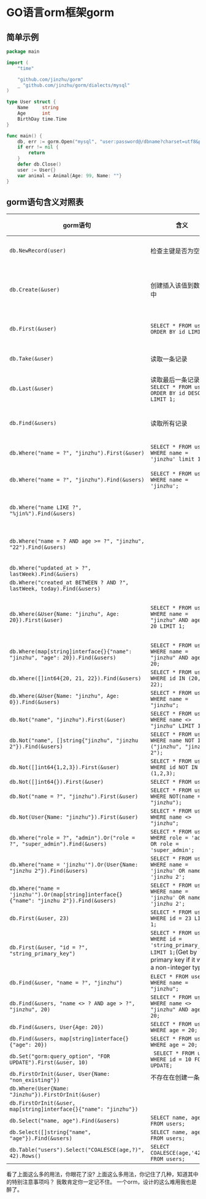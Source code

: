 # GO语言orm框架gorm

## 简单示例

```go
package main

import (
	"time"

	"github.com/jinzhu/gorm"
	_ "github.com/jinzhu/gorm/dialects/mysql"
)

type User struct {
	Name     string
	Age      int
	BirthDay time.Time
}

func main() {
	db, err := gorm.Open("mysql", "user:password@/dbname?charset=utf8&parseTime=True&loc=Local")
	if err != nil {
		return
	}
	defer db.Close()
    user := User{}
    var animal = Animal{Age: 99, Name: ""}
}
```

## gorm语句含义对照表

| gorm语句                                                                                    | 含义                                                                                                               | 备注                  | 吐槽    |                                                                        |     |
|-------------------------------------------------------------------------------------------|------------------------------------------------------------------------------------------------------------------|---------------------|-------|------------------------------------------------------------------------|-----|
| `db.NewRecord(user)`                                                                      | 检查主键是否为空                                                                                                         | 这函数名跟作用完全对不上        |       |                                                                        |     |
| `db.Create(&user)`                                                                        | 创建插入该值到数据库中                                                                                                      | 但是 如果有0值字段，则不能把0值写入 |       |                                                                        |     |
| `db.First(&user)`                                                                         | `SELECT * FROM users ORDER BY id LIMIT 1;`                                                                       | 函数名称不能明确表达意思        |       |                                                                        |     |
| `db.Take(&user)`                                                                          | 读取一条记录                                                                                                           | 你知道读取那一条吗？          |       |                                                                        |     |
| `db.Last(&user)`                                                                          | 读取最后一条记录 `SELECT * FROM users ORDER BY id DESC LIMIT 1;`                                                         |                     |       |                                                                        |     |
| `db.Find(&users)`                                                                         | 读取所有记录                                                                                                           | 不是find吗，总给点条件来查找吧   |       |                                                                        |     |
| `db.Where("name = ?", "jinzhu").First(&user)`                                             | `SELECT * FROM users WHERE name = 'jinzhu' limit 1;`                                                             |                     |       |                                                                        |     |
| `db.Where("name = ?", "jinzhu").Find(&users)`                                             | `SELECT * FROM users WHERE name = 'jinzhu';`                                                                     | 获取所有匹配的记录           |       | `db.Where("name in (?)", []string{"jinzhu", "jinzhu 2"}).Find(&users)` |     |
| `db.Where("name LIKE ?", "%jin%").Find(&users)`                                           |                                                                                                                  | 能加limit,offset 吗    |       |                                                                        |     |
| `db.Where("name = ? AND age >= ?", "jinzhu", "22").Find(&users)`                          |                                                                                                                  | 能用外面的and来设置多个条件吗    |       |                                                                        |     |
| `db.Where("updated_at > ?", lastWeek).Find(&users)`                                       |                                                                                                                  |                     |       |                                                                        |     |
| `db.Where("created_at BETWEEN ? AND ?", lastWeek, today).Find(&users)`                    |                                                                                                                  |                     |       |                                                                        |     |
| `db.Where(&User{Name: "jinzhu", Age: 20}).First(&user)`                                   | `SELECT * FROM users WHERE name = "jinzhu" AND age = 20 LIMIT 1;`                                                | 如果age是0，则不能构成查询条件   | 太奇葩了吧 |                                                                        |     |
| `db.Where(map[string]interface{}{"name": "jinzhu", "age": 20}).Find(&users)`              | `SELECT * FROM users WHERE name = "jinzhu" AND age = 20; `                                                       |                     |       |                                                                        |     |
| `db.Where([]int64{20, 21, 22}).Find(&users)`                                              | `SELECT * FROM users WHERE id IN (20, 21, 22);`                                                                  |                     |       |                                                                        |     |
| `db.Where(&User{Name: "jinzhu", Age: 0}).Find(&users)`                                    | `SELECT * FROM users WHERE name = "jinzhu";`                                                                     |                     |       |                                                                        |     |
| `db.Not("name", "jinzhu").First(&user)`                                                   | `SELECT * FROM users WHERE name <> "jinzhu" LIMIT 1;`                                                            |                     |       |                                                                        |     |
| `db.Not("name", []string{"jinzhu", "jinzhu 2"}).Find(&users)`                             | `SELECT * FROM users WHERE name NOT IN ("jinzhu", "jinzhu 2");`                                                  |                     |       |                                                                        |     |
| `db.Not([]int64{1,2,3}).First(&user)`                                                     | `SELECT * FROM users WHERE id NOT IN (1,2,3);`                                                                   |                     |       |                                                                        |     |
| `db.Not([]int64{}).First(&user)`                                                          | `SELECT * FROM users;`                                                                                           |                     |       |                                                                        |     |
| `db.Not("name = ?", "jinzhu").First(&user)`                                               | `SELECT * FROM users WHERE NOT(name = "jinzhu");`                                                                |                     |       |                                                                        |     |
| `db.Not(User{Name: "jinzhu"}).First(&user)`                                               | `SELECT * FROM users WHERE name <> "jinzhu";`                                                                    |                     |       |                                                                        |     |
| `db.Where("role = ?", "admin").Or("role = ?", "super_admin").Find(&users)`                | `SELECT * FROM users WHERE role = 'admin' OR role = 'super_admin';`                                              |                     |       |                                                                        |     |
| `db.Where("name = 'jinzhu'").Or(User{Name: "jinzhu 2"}).Find(&users)`                     | `SELECT * FROM users WHERE name = 'jinzhu' OR name = 'jinzhu 2';`                                                |                     |       |                                                                        |     |
| `db.Where("name = 'jinzhu'").Or(map[string]interface{}{"name": "jinzhu 2"}).Find(&users)` | `SELECT * FROM users WHERE name = 'jinzhu' OR name = 'jinzhu 2';`                                                |                     |       |                                                                        |     |
| `db.First(&user, 23)`                                                                     | `SELECT * FROM users WHERE id = 23 LIMIT 1;`                                                                     |                     |       |                                                                        |     |
| `db.First(&user, "id = ?", "string_primary_key")`                                         | `SELECT * FROM users WHERE id = 'string_primary_key' LIMIT 1;`(Get by primary key if it were a non-integer type) |                     |       |                                                                        |     |
| `db.Find(&user, "name = ?", "jinzhu")`                                                    | `ELECT * FROM users WHERE name = "jinzhu";`                                                                      |                     |       |                                                                        |     |
| `db.Find(&users, "name <> ? AND age > ?", "jinzhu", 20)`                                  | `SELECT * FROM users WHERE name <> "jinzhu" AND age > 20;`                                                       |                     |       |                                                                        |     |
| `db.Find(&users, User{Age: 20})`                                                          | `SELECT * FROM users WHERE age = 20;`                                                                            |                     |       |                                                                        |     |
| `db.Find(&users, map[string]interface{}{"age": 20})`                                      | `SELECT * FROM users WHERE age = 20;`                                                                            |                     |       |                                                                        |     |
| `db.Set("gorm:query_option", "FOR UPDATE").First(&user, 10)`                              | ` SELECT * FROM users WHERE id = 10 FOR UPDATE;`                                                                 |                     |       |                                                                        |     |
| `db.FirstOrInit(&user, User{Name: "non_existing"})`                                       | 不存在在创建一条                                                                                                         |                     |       |                                                                        |     |
| `db.Where(User{Name: "Jinzhu"}).FirstOrInit(&user)`                                       |                                                                                                                  |                     |       |                                                                        |     |
| `db.FirstOrInit(&user, map[string]interface{}{"name": "jinzhu"})`                         |                                                                                                                  |                     |       |                                                                        |     |
| `db.Select("name, age").Find(&users)`                                                     | `SELECT name, age FROM users;`                                                                                   |                     |       |                                                                        |     |
| `db.Select([]string{"name", "age"}).Find(&users)`                                         | `SELECT name, age FROM users;`                                                                                   |                     |       |                                                                        |     |
| `db.Table("users").Select("COALESCE(age,?)", 42).Rows()`                                  | `SELECT COALESCE(age,'42') FROM users;`                                                                          |                     |       |                                                                        |     |


看了上面这么多的用法，你眼花了没?
上面这么多用法，你记住了几种，知道其中的特别注意事项吗？
我敢肯定你一定记不住。
一个orm，设计的这么难用我也是醉了。